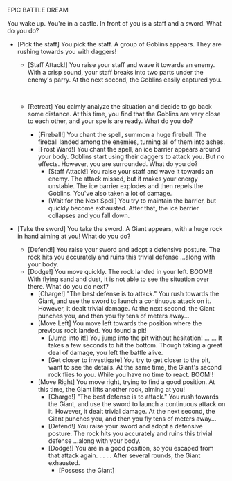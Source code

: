 EPIC BATTLE DREAM

<Audio>123</Audio>

You wake up. You're in a castle. In front of you is a staff and a sword. What do you do?

+ [Pick the staff]
  	You pick the staff. A group of Goblins appears. They are rushing towards you with daggers!
  + [Staff Attack!]
    	You raise your staff and wave it towards an enemy.
    	With a crisp sound, your staff breaks into two parts under the enemy's parry.
    	At the next second, the Goblins easily captured you.

    ​	<Audio>123</Audio>

  + [Retreat]
  		You calmly analyze the situation and decide to go back some distance.
  		At this time, you find that the Goblins are very close to each other, and your spells are ready.
  		What do you do?
  	+ [Fireball!]
  			You chant the spell, summon a huge fireball.
  			The fireball landed among the enemies, turning all of them into ashes.
  	+ [Frost Ward!]
  			You chant the spell, an ice barrier appears around your body.
  			Goblins start using their daggers to attack you. But no effects.
  			However, you are surrounded. What do you do?
  		+ [Staff Attack!]
  					You raise your staff and wave it towards an enemy.
  					The attack missed, but it makes your energy unstable.
  					The ice barrier explodes and then repels the Goblins.
  					You've also taken a lot of damage.
  		+ [Wait for the Next Spell]
  					You try to maintain the barrier, but quickly become exhausted.
  					After that, the ice barrier collapses and you fall down.

+ [Take the sword]
  	You take the sword. A Giant appears, with a huge rock in hand aiming at you!
  	What do you do?
	+ [Defend!]
			You raise your sword and adopt a defensive posture.
  		The rock hits you accurately and ruins this trivial defense
  		...along with your body.
	+ [Dodge!]
	  	You move quickly. The rock landed in your left. BOOM!!
    	With flying sand and dust, it is not able to see the situation over there.
    	What do you do next?
		+ [Charge!]
	      	"The best defense is to attack."
        	You rush towards the Giant, and use the sword to launch a continuous attack on it.
        	However, it dealt trivial damage.
        	At the next second, the Giant punches you, and then you fly tens of meters away...
		+ [Move Left]
	        You move left towards the position where the previous rock landed.
          You found a pit!
			+ [Jump into it!]
	            	You jump into the pit without hesitation!
              	... ...
              	It takes a few seconds to hit the bottom.
              	Though taking a great deal of damage, you left the battle alive.
			+ [Get closer to investigate]
	            You try to get closer to the pit, want to see the details.
              At the same time, the Giant's second rock flies to you.
              While you have no time to react.
              BOOM!!
		+ [Move Right]
	      	You move right, trying to find a good position.
        	At this time, the Giant lifts another rock, aiming at you!
			+ [Charge!]
	      		"The best defense is to attack."
        		You rush towards the Giant, and use the sword to launch a continuous attack on it.
        		However, it dealt trivial damage.
        		At the next second, the Giant punches you, and then you fly tens of meters away...
			+ [Defend!]
	      		You raise your sword and adopt a defensive posture.
        		The rock hits you accurately and ruins this trivial defense
        		...along with your body.
			+ [Dodge!]
	      		You are in a good position, so you escaped from that attack again.
        		... ...
        		After several rounds, the Giant exhausted.
				+ [Possess the Giant]